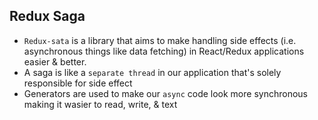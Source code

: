 ## Redux Saga

- `Redux-sata` is a library that aims to make handling side effects (i.e. asynchronous things like data fetching) in React/Redux applications easier & better.
- A saga is like a `separate thread` in our application that's solely responsible for side effect
- Generators are used to make our `async` code look more synchronous making it wasier to read, write, & text

